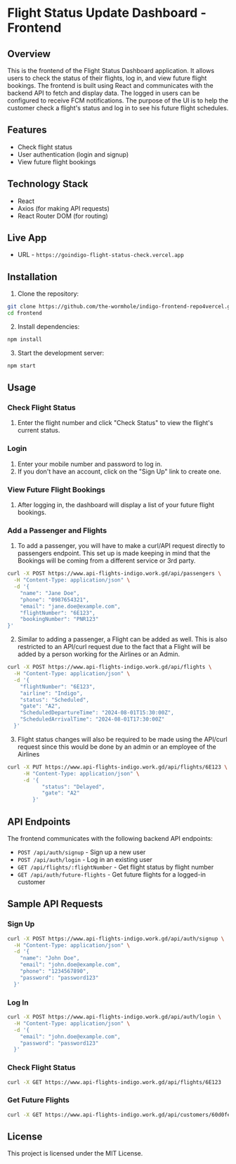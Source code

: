 # Flight Status Update Dashboard - Frontend

## Overview
This is the frontend of the Flight Status Dashboard application. It allows users to check the status of their flights, log in, and view future flight bookings. The frontend is built using React and communicates with the backend API to fetch and display data. The logged in users can be configured to receive FCM notifications. The purpose of the UI is to help the customer check a flight's status and log in to see his future flight schedules.

## Features
- Check flight status
- User authentication (login and signup)
- View future flight bookings

## Technology Stack
- React
- Axios (for making API requests)
- React Router DOM (for routing)

## Live App
- URL - `https://goindigo-flight-status-check.vercel.app`

## Installation

1. Clone the repository:
```sh
git clone https://github.com/the-wormhole/indigo-frontend-repo4vercel.git
cd frontend
```

2. Install dependencies:
```sh
npm install
```

3. Start the development server:
```sh
npm start
```

## Usage
### Check Flight Status
1. Enter the flight number and click "Check Status" to view the flight's current status.

### Login
1. Enter your mobile number and password to log in.
2. If you don't have an account, click on the "Sign Up" link to create one.

### View Future Flight Bookings
1. After logging in, the dashboard will display a list of your future flight bookings.

### Add a Passenger and Flights
1. To add a passenger, you will have to make a curl/API request directly to passengers endpoint. This set up is made keeping in mind that the Bookings will be coming from a different service or 3rd party.
```sh
curl -X POST https://www.api-flights-indigo.work.gd/api/passengers \
  -H "Content-Type: application/json" \
  -d '{
    "name": "Jane Doe",
    "phone": "0987654321",
    "email": "jane.doe@example.com",
    "flightNumber": "6E123",
    "bookingNumber": "PNR123"
}'
```
2. Similar to adding a passenger, a Flight can be added as well. This is also restricted to an API/curl request due to the fact that a Flight will be added by a person working for the Airlines or an Admin.
```sh
curl -X POST https://www.api-flights-indigo.work.gd/api/flights \
  -H "Content-Type: application/json" \
  -d '{
    "flightNumber": "6E123",
    "airline": "Indigo",
    "status": "Scheduled",
    "gate": "A2",
    "ScheduledDepartureTime": "2024-08-01T15:30:00Z",
    "ScheduledArrivalTime": "2024-08-01T17:30:00Z"
  }'
``` 
3. Flight status changes will also be required to be made using the API/curl request since this would be done by an admin or an employee of the Airlines
```sh
curl -X PUT https://www.api-flights-indigo.work.gd/api/flights/6E123 \
     -H "Content-Type: application/json" \
     -d '{
           "status": "Delayed", 
           "gate": "A2"                    
        }'
```         

## API Endpoints
The frontend communicates with the following backend API endpoints:

- `POST /api/auth/signup` - Sign up a new user
- `POST /api/auth/login` - Log in an existing user
- `GET /api/flights/:flightNumber` - Get flight status by flight number
- `GET /api/auth/future-flights` - Get future flights for a logged-in customer

## Sample API Requests
### Sign Up
```sh
curl -X POST https://www.api-flights-indigo.work.gd/api/auth/signup \
  -H "Content-Type: application/json" \
  -d '{
    "name": "John Doe",
    "email": "john.doe@example.com",
    "phone": "1234567890",
    "password": "password123"
  }'
```
### Log In
```sh
curl -X POST https://www.api-flights-indigo.work.gd/api/auth/login \
  -H "Content-Type: application/json" \
  -d '{
    "email": "john.doe@example.com",
    "password": "password123"
  }'
```

### Check Flight Status
```sh
curl -X GET https://www.api-flights-indigo.work.gd/api/flights/6E123
```

### Get Future Flights
```sh
curl -X GET https://www.api-flights-indigo.work.gd/api/customers/60d0fe4f5311236168a109ca/flights
```
## License
This project is licensed under the MIT License.


